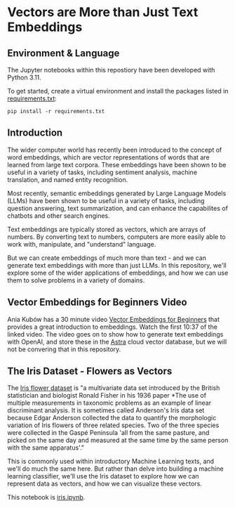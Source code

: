 # Vectors are More than Just Text Embeddings

## Environment & Language

The Jupyter notebooks within this repostiory have been developed with Python 3.11.

To get started, create a virtual environment and install the packages listed in [requirements.txt](requirements.txt):

```
pip install -r requirements.txt
```

## Introduction
The wider computer world has recently been introduced to the concept of word embeddings, which are vector representations of words that are learned from large text corpora. These embeddings have been shown to be useful in a variety of tasks, including sentiment analysis, machine translation, and named entity recognition. 

Most recently, semantic embeddings generated by Large Language Models (LLMs) have been shown to be useful in a variety of tasks, including question answering, text summarization, and can enhance the capabilites of chatbots and other search engines.

Text embeddings are typically stored as vectors, which are arrays of numbers. By converting text to numbers, computers are more easily able to work with, manipulate, and "understand" language.

But we can create embeddings of much more than text - and we can generate text embeddings with more than just LLMs. In this repository, we'll explore some of the wider applications of embeddings, and how we can use them to solve problems in a variety of domains.

## Vector Embeddings for Beginners Video
Ania Kubów has a 30 minute video [Vector Embeddings for Beginners](https://www.youtube.com/watch?v=PR7xz5vQKGg) that provides a great introduction to embeddings. Watch the first 10:37 of the linked video. The video goes on to show how to generate text embeddings with OpenAI, and store these in the [Astra](https://astra.datastax.com) cloud vector database, but we will not be convering that in this repository.

## The Iris Dataset - Flowers as Vectors
The [Iris flower dataset](https://en.wikipedia.org/wiki/Iris_flower_data_set) is "a multivariate data set introduced by the British statistician and biologist Ronald Fisher in his 1936 paper *The use of multiple measurements in taxonomic problems as an example of linear discriminant analysis. It is sometimes called Anderson's Iris data set because Edgar Anderson collected the data to quantify the morphologic variation of Iris flowers of three related species. Two of the three species were collected in the Gaspé Peninsula 'all from the same pasture, and picked on the same day and measured at the same time by the same person with the same apparatus'."

This is commonly used within introductory Machine Learning texts, and we'll do much the same here. But rather than delve into building a machine learning classifier, we'll use the Iris dataset to explore how we can represent data as vectors, and how we can visualize these vectors.

This notebook is [iris.ipynb](iris.ipynb).
